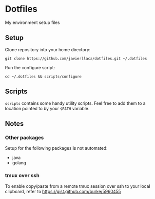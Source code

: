 # Dotfiles

My environment setup files

## Setup

Clone repository into your home directory:

    git clone https://github.com/javierllaca/dotfiles.git ~/.dotfiles

Run the configure script:

    cd ~/.dotfiles && scripts/configure

## Scripts

`scripts` contains some handy utility scripts. Feel free to add them to a
location pointed to by your `$PATH` variable.

## Notes

### Other packages

Setup for the following packages is not automated:

- java
- golang

### tmux over ssh

To enable copy/paste from a remote tmux session over ssh to your local
clipboard, refer to https://gist.github.com/burke/5960455
